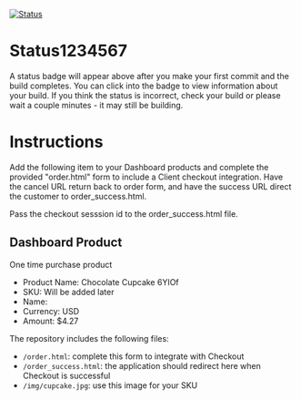 [![Status](https://img.shields.io/badge/status-BUILDING%20COMMIT:%207fdf0913c072f07db5518cda56b7b541782df03b-yellow.svg)](https://github.com/raysaavedra-work/bakery_scaffold_0Bg76WQ9BTUceRjX/commit/7fdf0913c072f07db5518cda56b7b541782df03b)







# Status1234567

A status badge will appear above after you make your first commit and the build completes. You can click into the badge to view information about your build. If you think the status is incorrect, check your build or please wait a couple minutes - it may still be building.

# Instructions

Add the following item to your Dashboard products and complete the provided "order.html" form to include a Client checkout integration. Have the cancel URL return back to order form, and have the success URL direct the customer to order_success.html.

Pass the checkout sesssion id to the order_success.html file.

## Dashboard Product
One time purchase product
* Product Name: Chocolate Cupcake 6YIOf
* SKU: Will be added later
* Name: 
* Currency: USD
* Amount: $4.27

The repository includes the following files:
* `/order.html`: complete this form to integrate with Checkout
* `/order_success.html`: the application should redirect here when Checkout is successful
* `/img/cupcake.jpg`: use this image for your SKU
